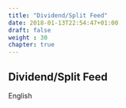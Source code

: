 ```yaml
---
title: "Dividend/Split Feed"
date: 2018-01-13T22:54:47+01:00
draft: false
weight : 30
chapter: true
---
```

## Dividend/Split Feed
English